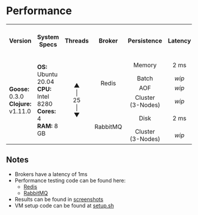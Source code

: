 Performance
============

<table>
<tr>
  <th>Version</th>
  <th>System Specs</th>
  <th>Threads</th>
  <th>Broker</th>
  <th>Persistence</th>
  <th>Latency</th>
  <th>Time to process<br>100k Jobs</th>
  <th>Throughput</th>
</tr>
<tr align="center">
  <td rowspan="6" align="left"><b>Goose:</b> 0.3.0<br><b>Clojure:</b> v1.11.0</td>
  <td rowspan="6" align="left"><b>OS: </b>Ubuntu 20.04<br><b>CPU: </b>Intel 8280<br> <b>Cores: </b>4<br><b>RAM: </b>8 GB</td>
  <td rowspan="6">▲<br>|<br>25<br>|<br>▼</td>
  <td rowspan="4"> Redis</td>
  <td>Memory</td>
  <td>2 ms</td>
  <td>12 sec</td>
  <td>8300 Jobs/sec</td>
</tr>
<tr align="center">
  <td>Batch</td>
  <td><i>wip</i></td>
  <td><i>wip</i></td>
  <td><i>wip</i></td>
</tr>
<tr align="center">
  <td>AOF</td>
  <td><i>wip</i></td>
  <td><i>wip</i></td>
  <td><i>wip</i></td>
</tr>
<tr align="center">
  <td>Cluster<br>(3-Nodes)</td>
  <td><i>wip</i></td>
  <td><i>wip</i></td>
  <td><i>wip</i></td>
</tr>
<tr align="center">
  <td rowspan="2">RabbitMQ</td>
  <td>Disk</td>
  <td>2 ms</td>
  <td>15 sec</td>
  <td>6700 Jobs/sec</td>
</tr>
<tr align="center">
  <td>Cluster<br>(3-Nodes)</td>
  <td><i>wip</i></td>
  <td><i>wip</i></td>
  <td><i>wip</i></td>
</tr>
</table>

Notes
---------

- Brokers have a latency of 1ms
- Performance testing code can be found here:
  - [Redis](https://github.com/nilenso/goose/blob/main/perf/goose/redis/load.clj)
  - [RabbitMQ](https://github.com/nilenso/goose/blob/main/perf/goose/rmq/load.clj)
- Results can be found in [screenshots](https://github.com/nilenso/goose/tree/main/perf/screenshots)
- VM setup code can be found at [setup.sh](https://github.com/nilenso/goose/blob/main/perf/setup.sh)
